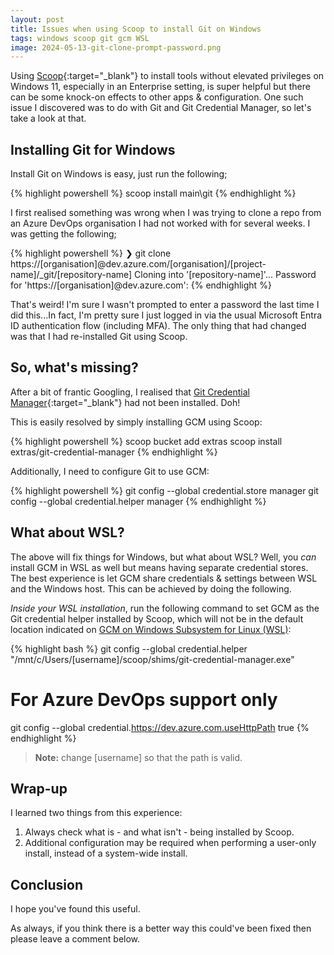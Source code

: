 ```yaml
---
layout: post
title: Issues when using Scoop to install Git on Windows
tags: windows scoop git gcm WSL
image: 2024-05-13-git-clone-prompt-password.png
---
```

Using [Scoop](https://scoop.sh){:target="_blank"} to install tools without elevated privileges on Windows 11, especially in an Enterprise setting, is super helpful but there can be some knock-on effects to other apps & configuration. One such issue I discovered was to do with Git and Git Credential Manager, so let's take a look at that.

## Installing Git for Windows

Install Git on Windows is easy, just run the following;

{% highlight powershell %}
scoop install main\git
{% endhighlight %}

I first realised something was wrong when I was trying to clone a repo from an Azure DevOps organisation I had not worked with for several weeks. I was getting the following;

{% highlight powershell %}
❯  git clone https://[organisation]@dev.azure.com/[organisation]/[project-name]/_git/[repository-name]
Cloning into '[repository-name]'...
Password for 'https://[organisation]@dev.azure.com':
{% endhighlight %}

That's weird! I'm sure I wasn't prompted to enter a password the last time I did this...In fact, I'm pretty sure I just logged in via the usual Microsoft Entra ID authentication flow (including MFA). The only thing that had changed was that I had re-installed Git using Scoop.

## So, what's missing?

After a bit of frantic Googling, I realised that [Git Credential Manager](https://github.com/git-ecosystem/git-credential-manager){:target="_blank"} had not been installed. Doh!

This is easily resolved by simply installing GCM using Scoop:

{% highlight powershell %}
scoop bucket add extras
scoop install extras/git-credential-manager
{% endhighlight %}

Additionally, I need to configure Git to use GCM:

{% highlight powershell %}
git config --global credential.store manager
git config --global credential.helper manager
{% endhighlight %}

## What about WSL?

The above will fix things for Windows, but what about WSL? Well, you _can_ install GCM in WSL as well but means having separate credential stores. The best experience is let GCM share credentials & settings between WSL and the Windows host. This can be achieved by doing the following.

_Inside your WSL installation_, run the following command to set GCM as the Git credential helper installed by Scoop, which will not be in the default location indicated on [GCM on Windows Subsystem for Linux (WSL)](https://github.com/git-ecosystem/git-credential-manager/blob/release/docs/wsl.md):

{% highlight bash %}
git config --global credential.helper "/mnt/c/Users/[username]/scoop/shims/git-credential-manager.exe"

# For Azure DevOps support only
git config --global credential.https://dev.azure.com.useHttpPath true
{% endhighlight %}

> **Note:** change [username] so that the path is valid.

## Wrap-up

I learned two things from this experience:

1. Always check what is - and what isn't - being installed by Scoop.
1. Additional configuration may be required when performing a user-only install, instead of a system-wide install.

## Conclusion

I hope you've found this useful.

As always, if you think there is a better way this could've been fixed then please leave a comment below.
